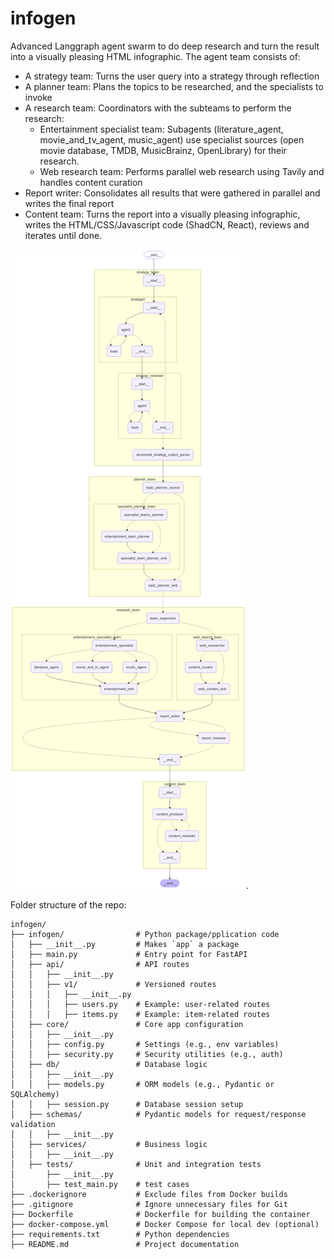 # infogen

Advanced Langgraph agent swarm to do deep research and turn the result into a visually pleasing HTML infographic.
The agent team consists of:
- A strategy team: Turns the user query into a strategy through reflection
- A planner team: Plans the topics to be researched, and the specialists to invoke
- A research team: Coordinators with the subteams to perform the research:
   - Entertainment specialist team: Subagents (literature_agent, movie_and_tv_agent, music_agent) use specialist sources (open movie database, TMDB, MusicBrainz, OpenLibrary) for their research.
   - Web research team: Performs parallel web research using Tavily and handles content curation
- Report writer: Consolidates all results that were gathered in parallel and writes the final report
- Content team: Turns the report into a visually pleasing infographic, writes the HTML/CSS/Javascript code (ShadCN, React), reviews and iterates until done.

![Example Image](agents.png).


Folder structure of the repo:
```shell
infogen/
├── infogen/                # Python package/pplication code
│   ├── __init__.py         # Makes `app` a package
│   ├── main.py             # Entry point for FastAPI
│   ├── api/                # API routes
│   │   ├── __init__.py     
│   │   ├── v1/             # Versioned routes
│   │   │   ├── __init__.py
│   │   │   ├── users.py    # Example: user-related routes
│   │   │   ├── items.py    # Example: item-related routes
│   ├── core/               # Core app configuration
│   │   ├── __init__.py
│   │   ├── config.py       # Settings (e.g., env variables)
│   │   ├── security.py     # Security utilities (e.g., auth)
│   ├── db/                 # Database logic
│   │   ├── __init__.py
│   │   ├── models.py       # ORM models (e.g., Pydantic or SQLAlchemy)
│   │   ├── session.py      # Database session setup
│   ├── schemas/            # Pydantic models for request/response validation
│   │   ├── __init__.py
│   ├── services/           # Business logic
│   │   ├── __init__.py
│   ├── tests/              # Unit and integration tests
│       ├── __init__.py
│       ├── test_main.py    # test cases
├── .dockerignore           # Exclude files from Docker builds
├── .gitignore              # Ignore unnecessary files for Git
├── Dockerfile              # Dockerfile for building the container
├── docker-compose.yml      # Docker Compose for local dev (optional)
├── requirements.txt        # Python dependencies
├── README.md               # Project documentation
```
